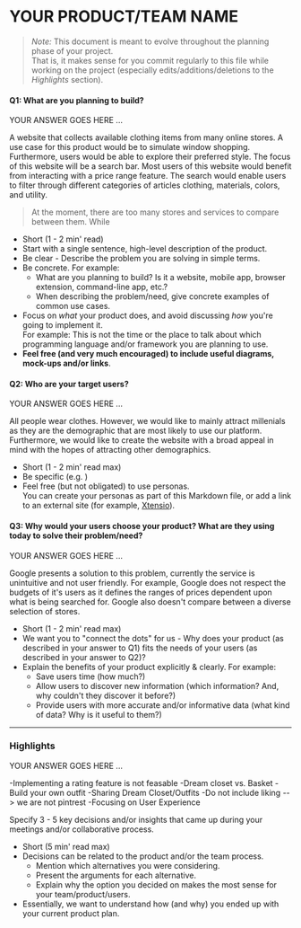 # YOUR PRODUCT/TEAM NAME

 > _Note:_ This document is meant to evolve throughout the planning phase of your project.    
 > That is, it makes sense for you commit regularly to this file while working on the project (especially edits/additions/deletions to the _Highlights_ section).

#### Q1: What are you planning to build?

YOUR ANSWER GOES HERE ...

A website that collects available clothing items from many online stores. A use case for this product would be to simulate window shopping. Furthermore, users would be able to  explore their preferred style. The focus of this website will be a search bar. Most users of this website would benefit from interacting with a price range feature. The search would enable users to filter through different categories of articles clothing, materials, colors, and utility.

>At the moment, there are too many stores and services to compare between them. While

 * Short (1 - 2 min' read)
 * Start with a single sentence, high-level description of the product.
 * Be clear - Describe the problem you are solving in simple terms.
 * Be concrete. For example:
    * What are you planning to build? Is it a website, mobile app,
   browser extension, command-line app, etc.?      
    * When describing the problem/need, give concrete examples of common use cases.
 * Focus on *what* your product does, and avoid discussing *how* you're going to implement it.      
   For example: This is not the time or the place to talk about which programming language and/or framework you are planning to use.
 * **Feel free (and very much encouraged) to include useful diagrams, mock-ups and/or links**.


#### Q2: Who are your target users?

YOUR ANSWER GOES HERE ...

All people wear clothes. However, we would like to mainly attract millenials as they are the demographic that are most likely to use our platform. Furthermore, we would like to create the website with a broad appeal in mind with the hopes of attracting other demographics.

 * Short (1 - 2 min' read max)
 * Be specific (e.g. )
 * Feel free (but not obligated) to use personas.        
   You can create your personas as part of this Markdown file, or add a link to an external site (for example, [Xtensio](https://xtensio.com/user-persona/)).

#### Q3: Why would your users choose your product? What are they using today to solve their problem/need?

YOUR ANSWER GOES HERE ...

Google presents a solution to this problem, currently the service is unintuitive and not user friendly. For example, Google does not respect the budgets of it's users as it defines the ranges of prices dependent upon what is being searched for. Google also doesn't compare between a  diverse selection of stores.

 * Short (1 - 2 min' read max)
 * We want you to "connect the dots" for us - Why does your product (as described in your answer to Q1) fits the needs of your users (as described in your answer to Q2)?
 * Explain the benefits of your product explicitly & clearly. For example:
    * Save users time (how much?)
    * Allow users to discover new information (which information? And, why couldn't they discover it before?)
    * Provide users with more accurate and/or informative data (what kind of data? Why is it useful to them?)


----

### Highlights

YOUR ANSWER GOES HERE ...

-Implementing a rating feature is not feasable
-Dream closet vs. Basket
-Build your own outfit
-Sharing Dream Closet/Outfits
-Do not include liking --> we are not pintrest
-Focusing on User Experience

Specify 3 - 5 key decisions and/or insights that came up during your meetings
and/or collaborative process.

 * Short (5 min' read max)
 * Decisions can be related to the product and/or the team process.
    * Mention which alternatives you were considering.
    * Present the arguments for each alternative.
    * Explain why the option you decided on makes the most sense for your team/product/users.
 * Essentially, we want to understand how (and why) you ended up with your current product plan.
